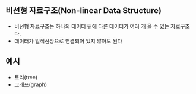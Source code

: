 ## 비선형 자료구조(Non-linear Data Structure)

- 비선형 자료구조는 하나의 데이터 뒤에 다른 데이터가 여러 개 올 수 있는 자료구조다.
- 데이터가 일직선상으로 연결되어 있지 않아도 된다

## 예시

- 트리(tree)
- 그래프(graph)
